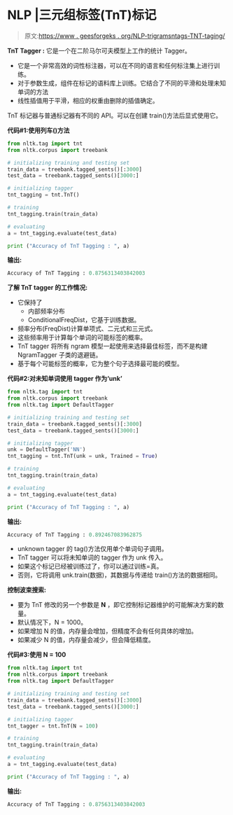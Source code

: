 # NLP |三元组标签(TnT)标记

> 原文:[https://www . geesforgeks . org/NLP-trigramsntags-TNT-taging/](https://www.geeksforgeeks.org/nlp-trigramsntags-tnt-tagging/)

**TnT Tagger :** 它是一个在二阶马尔可夫模型上工作的统计 Tagger。

*   它是一个非常高效的词性标注器，可以在不同的语言和任何标注集上进行训练。
*   对于参数生成，组件在标记的语料库上训练。它结合了不同的平滑和处理未知单词的方法
*   线性插值用于平滑，相应的权重由删除的插值确定。

TnT 标记器与普通标记器有不同的 API。可以在创建 train()方法后显式使用它。

**代码#1:使用列车()方法**

```py
from nltk.tag import tnt
from nltk.corpus import treebank

# initializing training and testing set    
train_data = treebank.tagged_sents()[:3000]
test_data = treebank.tagged_sents()[3000:]

# initializing tagger
tnt_tagging = tnt.TnT()

# training
tnt_tagging.train(train_data)

# evaluating
a = tnt_tagging.evaluate(test_data)

print ("Accuracy of TnT Tagging : ", a)
```

**输出:**

```py
Accuracy of TnT Tagging : 0.8756313403842003

```

**了解 TnT tagger 的工作情况:**

*   它保持了
    *   内部频率分布
    *   ConditionalFreqDist，它基于训练数据。
*   频率分布(FreqDist)计算单项式、二元式和三元式。
*   这些频率用于计算每个单词的可能标签的概率。
*   TnT tagger 将所有 ngram 模型一起使用来选择最佳标签，而不是构建 NgramTagger 子类的退避链。
*   基于每个可能标签的概率，它为整个句子选择最可能的模型。

**代码#2:对未知单词使用 tagger 作为‘unk’**

```py
from nltk.tag import tnt
from nltk.corpus import treebank
from nltk.tag import DefaultTagger

# initializing training and testing set    
train_data = treebank.tagged_sents()[:3000]
test_data = treebank.tagged_sents()[3000:]

# initializing tagger
unk = DefaultTagger('NN')
tnt_tagging = tnt.TnT(unk = unk, Trained = True)

# training 
tnt_tagging.train(train_data)

# evaluating
a = tnt_tagging.evaluate(test_data)

print ("Accuracy of TnT Tagging : ", a)
```

**输出:**

```py
Accuracy of TnT Tagging : 0.892467083962875

```

*   unknown tagger 的 tag()方法仅用单个单词句子调用。
*   TnT tagger 可以将未知单词的 tagger 作为 unk 传入。
*   如果这个标记已经被训练过了，你可以通过训练=真。
*   否则，它将调用 unk.train(数据)，其数据与传递给 train()方法的数据相同。

**控制波束搜索:**

*   要为 TnT 修改的另一个参数是 **N** ，即它控制标记器维护的可能解决方案的数量。
*   默认情况下，N = 1000。
*   如果增加 N 的值，内存量会增加，但精度不会有任何具体的增加。
*   如果减少 N 的值，内存量会减少，但会降低精度。

**代码#3:使用 N = 100**

```py
from nltk.tag import tnt
from nltk.corpus import treebank
from nltk.tag import DefaultTagger

# initializing training and testing set    
train_data = treebank.tagged_sents()[:3000]
test_data = treebank.tagged_sents()[3000:]

# initializing tagger
tnt_tagger = tnt.TnT(N = 100)

# training 
tnt_tagging.train(train_data)

# evaluating
a = tnt_tagging.evaluate(test_data)

print ("Accuracy of TnT Tagging : ", a)
```

**输出:**

```py
Accuracy of TnT Tagging : 0.8756313403842003

```